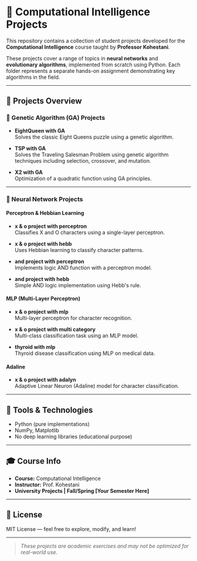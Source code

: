 # 🧠 Computational Intelligence Projects

This repository contains a collection of student projects developed for the **Computational Intelligence** course taught by **Professor Kohestani**.

These projects cover a range of topics in **neural networks** and **evolutionary algorithms**, implemented from scratch using Python. Each folder represents a separate hands-on assignment demonstrating key algorithms in the field.

---

## 📁 Projects Overview

### 🧬 Genetic Algorithm (GA) Projects
- **EightQueen with GA**  
  Solves the classic Eight Queens puzzle using a genetic algorithm.

- **TSP with GA**  
  Solves the Traveling Salesman Problem using genetic algorithm techniques including selection, crossover, and mutation.

- **X2 with GA**  
  Optimization of a quadratic function using GA principles.

---

### 🧠 Neural Network Projects

#### Perceptron & Hebbian Learning
- **x & o project with perceptron**  
  Classifies X and O characters using a single-layer perceptron.

- **x & o project with hebb**  
  Uses Hebbian learning to classify character patterns.

- **and project with perceptron**  
  Implements logic AND function with a perceptron model.

- **and project with hebb**  
  Simple AND logic implementation using Hebb's rule.

#### MLP (Multi-Layer Perceptron)
- **x & o project with mlp**  
  Multi-layer perceptron for character recognition.

- **x & o project with multi category**  
  Multi-class classification task using an MLP model.

- **thyroid with mlp**  
  Thyroid disease classification using MLP on medical data.

#### Adaline
- **x & o project with adalyn**  
  Adaptive Linear Neuron (Adaline) model for character classification.

---

## 🔧 Tools & Technologies
- Python (pure implementations)
- NumPy, Matplotlib
- No deep learning libraries (educational purpose)

---

## 🎓 Course Info
- **Course:** Computational Intelligence  
- **Instructor:** Prof. Kohestani  
- **University Projects | Fall/Spring [Your Semester Here]**

---

## 📜 License
MIT License — feel free to explore, modify, and learn!

---

> *These projects are academic exercises and may not be optimized for real-world use.*
